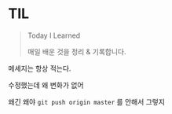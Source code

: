 # TIL

> Today I Learned
>
> 매일 배운 것을 정리 & 기록합니다.



메세지는 항상 적는다.



수정했는데 왜 변화가 없어

왜긴 왜야 `git push origin master` 를 안해서 그렇지